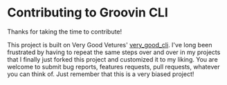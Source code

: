# Contributing to Groovin CLI

Thanks for taking the time to contribute!

This project is built on Very Good Vetures' [very_good_cli](https://github.com/VeryGoodOpenSource/very_good_cli). I've long been frustrated by having to repeat the same steps over and over in my projects that I finally just forked this project and customized it to my liking. You are welcome to submit bug reports, features requests, pull requests, whatever you can think of. Just remember that this is a very biased project!
